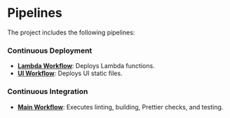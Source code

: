 # Pipelines

The project includes the following pipelines:

### Continuous Deployment

-   **[Lambda Workflow](../.github/workflows/cd-lambda-workflow.yaml)**: Deploys Lambda functions.
-   **[UI Workflow](../.github/workflows/cd-ui-workflow.yaml)**: Deploys UI static files.

### Continuous Integration

-   **[Main Workflow](../.github/workflows/ci-workflow.yaml)**: Executes linting, building, Prettier checks, and testing.
